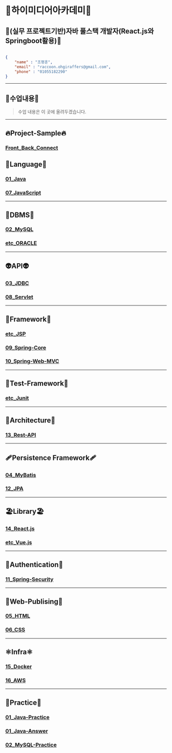 # 🦝하이미디어아카데미🦝
## 🥇(실무 프로젝트기반)자바 풀스택 개발자(React.js와 Springboot활용)🥇

```json

{
    "name" : "조평훈",
    "email" : "raccoon.ohgiraffers@gmail.com",
    "phone" : "01055182290"
}

```

---
## 📖수업내용📖
> 수업 내용은 이 곳에 올려두겠습니다.
---
## 🔥Project-Sample🔥
### [Front_Back_Connect](https://github.com/240822-HiMedia-Sinchon/Project-React-Spring-Combine)

## 🎍Language🎍
### [01_Java](https://github.com/240822-HiMedia-Sinchon/01_Java)
### [07_JavaScript](https://github.com/240822-HiMedia-Sinchon/07_JavaScript)

---
## 📅DBMS📅
### [02_MySQL](https://github.com/240822-HiMedia-Sinchon/02_MySQL)
### [etc_ORACLE](https://github.com/240822-HiMedia-Sinchon/ORACLE_SQLD)
---
## 👽API👽
### [03_JDBC](https://github.com/240822-HiMedia-Sinchon/03_JDBC)
### [08_Servlet](https://github.com/240822-HiMedia-Sinchon/08_Servlet)

---
## 🚡Framework🚡
### [etc_JSP](https://github.com/240822-HiMedia-Sinchon/etc_JSP)
### [09_Spring-Core](https://github.com/240822-HiMedia-Sinchon/09_Spring-Core)
### [10_Spring-Web-MVC](https://github.com/240822-HiMedia-Sinchon/10_Spring-Web_MVC)
---

## 🥑Test-Framework🥑
### [etc_Junit](https://github.com/240822-HiMedia-Sinchon/etc_JunitTest)

---

## 🌼Architecture🌼
### [13_Rest-API](https://github.com/240822-HiMedia-Sinchon/13_Rest-API) 
---
## 🩹Persistence Framework🩹
### [04_MyBatis](https://github.com/240822-HiMedia-Sinchon/04_MyBatis)
### [12_JPA](https://github.com/240822-HiMedia-Sinchon/12_JPA)

---
## 🏖️Library🏖️
### [14_React.js](https://github.com/240822-HiMedia-Sinchon/14_React.js)
### [etc_Vue.js](https://github.com/240822-HiMedia-Sinchon/etc_Vue.js)
---
## 🍷Authentication🍷
### [11_Spring-Security](https://github.com/240822-HiMedia-Sinchon/11_Spring-Security)

---
## 🤡Web-Publising🤡
### [05_HTML](https://github.com/240822-HiMedia-Sinchon/05_HTML)
### [06_CSS](https://github.com/240822-HiMedia-Sinchon/06_CSS)

---
## ⚛️Infra⚛️
### [15_Docker]()
### [16_AWS]()

---
## 💯Practice💯
### [01_Java-Practice](https://github.com/240822-HiMedia-Sinchon/Practice)
### [01_Java-Answer](https://github.com/240822-HiMedia-Sinchon/Answer)
### [02_MySQL-Practice](https://github.com/240822-HiMedia-Sinchon/2-1_MySQL-Practice)

